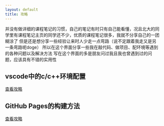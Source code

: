 ```yaml
---
layout: default
title: 攻略
---
```


并没有做详细的课程笔记的习惯，自己的笔记有时只有自己能看懂，况且北大的同学里有课程笔记主页的同学还不少，优质的课程笔记很多，我就不分享自己的一团糊涂了
但是还是想分享一些经验让来时人少走一点弯路（说不定跟着我走又是另一条弯路呢doge）
所以在这个界面分享一些我在敲代码、做项目、配环境等遇到的各种问题以及解决方法
写在这个界面的多是朋友问过我且我也曾遇到过的问题，应该具有不错的实用性


<div class="grid">
  <div class="project-card">
  <h2>vscode中的c/c++环境配置</h2>
    <div class="button-container">
      <a href="tutorial/c_in_vscode.md" class="secondary">查看攻略</a>
    </div>
  </div>
</div>



<div class="grid">
  <div class="project-card">
  <h2>GitHub Pages的构建方法</h2>
    <div class="button-container">
      <a href="tutorial/github_pages.md" class="secondary">查看攻略</a>
    </div>
  </div>
</div>
